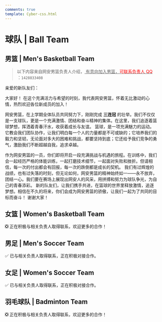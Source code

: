 ```yaml
---
comments: true
template: Cyber-css.html
---
```


# 球队 | Ball Team

## 男篮 | Men's Basketball Team

> 以下内容来自网安男篮负责人介绍，<u> 有意向加入男篮，<span style="color:#FF0000;">可联系负责人 QQ</span> </u>：`1428833408`

亲爱的新队友们：

大家好！ 在这个充满活力与希望的时刻，我代表网安男篮，怀着无比激动的心情，热烈欢迎各位新成员的加入！

网安男篮，在上学期全体队员共同努力下，刚刚完成 **三连冠** 的壮举。我们不仅仅是一支球队，更是一个充满激情、团结和奋斗精神的集体。在这里，我们追逐着篮球梦想，挥洒着青春汗水，收获着成长与友谊。 篮球，是一项充满魅力的运动。它教会我们团队协作，让我们明白每一个人的力量都是不可或缺的；它培养我们的毅力和坚韧，无论面对多大的困难和挑战，都要坚持到底；它还给予我们竞争的勇气，激励我们不断超越自我，追求卓越。

作为网安男篮的一员，你们即将开启一段充满挑战与机遇的旅程。在训练中，我们会一起经历严格的体能训练，一起打磨技术细节，一起面对失败和挫折。但请相信，每一次的付出都会有回报，每一次的跌倒都是成长的契机。 我们有过辉煌的战绩，也有过失落的时刻，但无论如何，网安男篮的精神始终如一——永不放弃，团结一心。我们要在赛场上展现出网安人的风采，用拼搏和努力为球队争光，为自己的青春添彩。 新的队友们，让我们携手共进，在篮球的世界里释放激情，追逐梦想。相信在不久的将来，你们会成为网安男篮的骄傲，让我们一起为了共同的目标而奋斗！ 谢谢大家！

## 女篮 | Women's Basketball Team

❎ 正在积极与相关负责人取得联系，欢迎更多的合作！

## 男足 | Men's Soccer Team

✅ 已与相关负责人取得联系，正在积极对接合作。

## 女足 | Women's Soccer Team

✅ 已与相关负责人取得联系，正在积极对接合作。

## 羽毛球队 | Badminton Team

❎ 正在积极与相关负责人取得联系，欢迎更多的合作！
